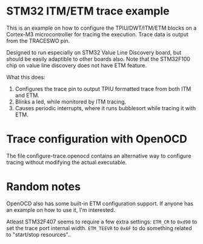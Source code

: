 # STM32 ITM/ETM trace example

This is an example on how to configure the TPIU/DWT/ITM/ETM blocks
on a Cortex-M3 microcontroller for tracing the execution. Trace data is
output from the TRACESWO pin.

Designed to run especially on STM32 Value Line Discovery board, but should
be easily adaptible to other boards also. Note that the STM32F100 chip on
value line discovery does not have ETM feature.

What this does:

1. Configures the trace pin to output TPIU formatted trace from both ITM and ETM.
2. Blinks a led, while monitored by ITM tracing.
3. Causes periodic interrupts, where it runs bubblesort while tracing it with ETM.

# Trace configuration with OpenOCD

The file configure-trace.openocd contains an alternative way to configure tracing
without modifying the actual executable.

# Random notes

OpenOCD also has some built-in ETM configuration support. If anyone has an
example on how to use it, I'm interested.

Atleast STM32F407 seems to require a few extra settings: `ETM_CR` to `0xd90` to set
the trace port internal width. `ETM_TEEVR` to `0x6F` to do something related to
"start/stop resources"..
